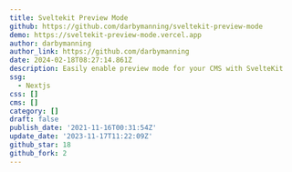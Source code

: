 ```yaml
---
title: Sveltekit Preview Mode
github: https://github.com/darbymanning/sveltekit-preview-mode
demo: https://sveltekit-preview-mode.vercel.app
author: darbymanning
author_link: https://github.com/darbymanning
date: 2024-02-18T08:27:14.861Z
description: Easily enable preview mode for your CMS with SvelteKit
ssg:
  - Nextjs
css: []
cms: []
category: []
draft: false
publish_date: '2021-11-16T00:31:54Z'
update_date: '2023-11-17T11:22:09Z'
github_star: 18
github_fork: 2
---
```

